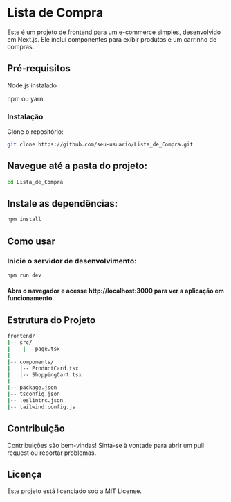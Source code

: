 # Lista de Compra

Este é um projeto de frontend para um e-commerce simples, desenvolvido em Next.js. Ele inclui componentes para exibir produtos e um carrinho de compras.

## Pré-requisitos
Node.js instalado

npm ou yarn

### Instalação
Clone o repositório:
```sh
git clone https://github.com/seu-usuario/Lista_de_Compra.git
```
## Navegue até a pasta do projeto:
```sh
cd Lista_de_Compra
```
## Instale as dependências:
```sh
npm install
```
## Como usar

### Inicie o servidor de desenvolvimento:

```sh
npm run dev
```
#### Abra o navegador e acesse http://localhost:3000 para ver a aplicação em funcionamento.

## Estrutura do Projeto
```sh
frontend/
|-- src/
|    |-- page.tsx
|   
|-- components/
|   |-- ProductCard.tsx
|   |-- ShoppingCart.tsx
|   
|-- package.json
|-- tsconfig.json
|-- .eslintrc.json
|-- tailwind.config.js
```

## Contribuição
Contribuições são bem-vindas! Sinta-se à vontade para abrir um pull request ou reportar problemas.

## Licença
Este projeto está licenciado sob a MIT License.